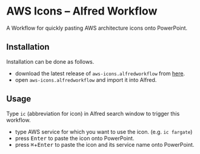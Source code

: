 # AWS Icons – Alfred Workflow

A Workflow for quickly pasting AWS architecture icons onto PowerPoint.

## Installation

Installation can be done as follows.

- download the latest release of `aws-icons.alfredworkflow` from [here](https://github.com/ku2482/alfred-aws-icons/releases).
- open `aws-icons.alfredworkflow` and import it into Alfred.

## Usage

Type `ic` (abbreviation for icon) in Alfred search window to trigger this workflow.

- type AWS service for which you want to use the icon. (e.g. `ic fargate`)
- press <kbd>Enter</kbd> to paste the icon onto PowerPoint.
- press <kbd>⌘</kbd>+<kbd>Enter</kbd> to paste the icon and its service name onto PowerPoint.
